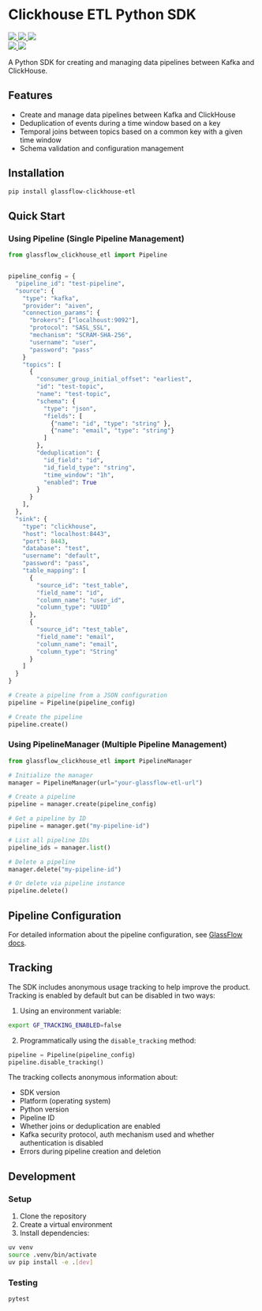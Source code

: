 # Clickhouse ETL Python SDK

<p align="left">
  <a target="_blank" href="https://pypi.python.org/pypi/glassflow-clickhouse-etl">
    <img src="https://img.shields.io/pypi/v/glassflow-clickhouse-etl.svg?labelColor=&color=e69e3a">
  </a>
  <a target="_blank" href="https://github.com/glassflow/clickhouse-etl-py-sdk/blob/main/LICENSE">
    <img src="https://img.shields.io/pypi/l/glassflow-clickhouse-etl.svg?labelColor=&color=e69e3a">
  </a>
  <a target="_blank" href="https://pypi.python.org/pypi/glassflow-clickhouse-etl">
    <img src="https://img.shields.io/pypi/pyversions/glassflow-clickhouse-etl.svg?labelColor=&color=e69e3a">
  </a>
  <br />
  <a target="_blank" href="(https://github.com/glassflow/clickhouse-etl-py-sdk/actions">
    <img src="https://github.com/glassflow/clickhouse-etl-py-sdk/workflows/Test/badge.svg?labelColor=&color=e69e3a">
  </a>
<!-- Pytest Coverage Comment:Begin -->
  <img src=https://img.shields.io/badge/coverage-94%25-brightgreen>
<!-- Pytest Coverage Comment:End -->
</p>

A Python SDK for creating and managing data pipelines between Kafka and ClickHouse.

## Features

- Create and manage data pipelines between Kafka and ClickHouse
- Deduplication of events during a time window based on a key
- Temporal joins between topics based on a common key with a given time window
- Schema validation and configuration management

## Installation

```bash
pip install glassflow-clickhouse-etl
```

## Quick Start

### Using Pipeline (Single Pipeline Management)

```python
from glassflow_clickhouse_etl import Pipeline


pipeline_config = {
  "pipeline_id": "test-pipeline",
  "source": {
    "type": "kafka",
    "provider": "aiven",
    "connection_params": {
      "brokers": ["localhoust:9092"],
      "protocol": "SASL_SSL",
      "mechanism": "SCRAM-SHA-256",
      "username": "user",
      "password": "pass"
    }
    "topics": [
      {
        "consumer_group_initial_offset": "earliest",
        "id": "test-topic",
        "name": "test-topic",
        "schema": {
          "type": "json",
          "fields": [
            {"name": "id", "type": "string" },
            {"name": "email", "type": "string"}
          ]
        },
        "deduplication": {
          "id_field": "id",
          "id_field_type": "string",
          "time_window": "1h",
          "enabled": True
        }
      }
    ],
  },
  "sink": {
    "type": "clickhouse",
    "host": "localhost:8443",
    "port": 8443,
    "database": "test",
    "username": "default",
    "password": "pass",
    "table_mapping": [
      {
        "source_id": "test_table",
        "field_name": "id",
        "column_name": "user_id",
        "column_type": "UUID"
      },
      {
        "source_id": "test_table",
        "field_name": "email",
        "column_name": "email",
        "column_type": "String"
      }
    ]
  }
}

# Create a pipeline from a JSON configuration
pipeline = Pipeline(pipeline_config)

# Create the pipeline
pipeline.create()
```

### Using PipelineManager (Multiple Pipeline Management)

```python
from glassflow_clickhouse_etl import PipelineManager

# Initialize the manager
manager = PipelineManager(url="your-glassflow-etl-url")

# Create a pipeline
pipeline = manager.create(pipeline_config)

# Get a pipeline by ID
pipeline = manager.get("my-pipeline-id")

# List all pipeline IDs
pipeline_ids = manager.list()

# Delete a pipeline
manager.delete("my-pipeline-id")

# Or delete via pipeline instance
pipeline.delete()
```

## Pipeline Configuration

For detailed information about the pipeline configuration, see [GlassFlow docs](https://docs.glassflow.dev/pipeline/pipeline-configuration).

## Tracking

The SDK includes anonymous usage tracking to help improve the product. Tracking is enabled by default but can be disabled in two ways:

1. Using an environment variable:
```bash
export GF_TRACKING_ENABLED=false
```

2. Programmatically using the `disable_tracking` method:
```python
pipeline = Pipeline(pipeline_config)
pipeline.disable_tracking()
```

The tracking collects anonymous information about:
- SDK version
- Platform (operating system)
- Python version
- Pipeline ID
- Whether joins or deduplication are enabled
- Kafka security protocol, auth mechanism used and whether authentication is disabled
- Errors during pipeline creation and deletion

## Development

### Setup

1. Clone the repository
2. Create a virtual environment
3. Install dependencies:

```bash
uv venv
source .venv/bin/activate
uv pip install -e .[dev]
```

### Testing

```bash
pytest
```
